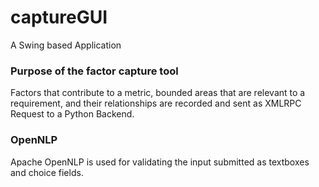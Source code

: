 # captureGUI
A Swing based Application

### Purpose of the factor capture tool
Factors that contribute to a metric, bounded areas that are relevant to a requirement, and their relationships are recorded and sent as 
XMLRPC Request to a Python Backend.

### OpenNLP
Apache OpenNLP is used for validating the input submitted as textboxes and choice fields.
